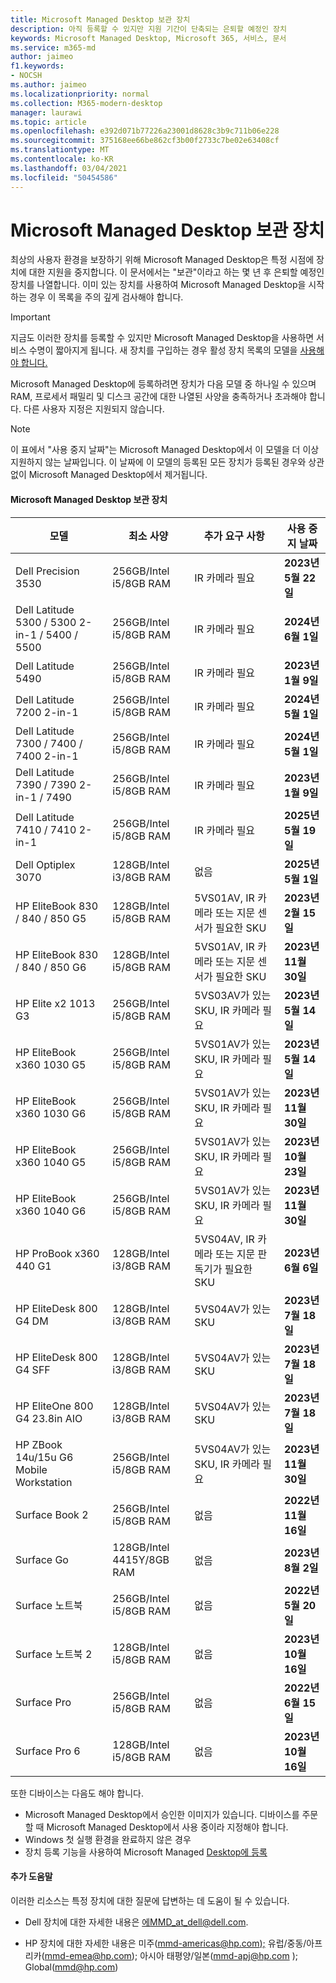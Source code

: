 ```yaml
---
title: Microsoft Managed Desktop 보관 장치
description: 아직 등록할 수 있지만 지원 기간이 단축되는 은퇴할 예정인 장치
keywords: Microsoft Managed Desktop, Microsoft 365, 서비스, 문서
ms.service: m365-md
author: jaimeo
f1.keywords:
- NOCSH
ms.author: jaimeo
ms.localizationpriority: normal
ms.collection: M365-modern-desktop
manager: laurawi
ms.topic: article
ms.openlocfilehash: e392d071b77226a23001d8628c3b9c711b06e228
ms.sourcegitcommit: 375168ee66be862cf3b00f2733c7be02e63408cf
ms.translationtype: MT
ms.contentlocale: ko-KR
ms.lasthandoff: 03/04/2021
ms.locfileid: "50454586"
---
```

# <a name="microsoft-managed-desktop-archived-devices"></a>Microsoft Managed Desktop 보관 장치

최상의 사용자 환경을 보장하기 위해 Microsoft Managed Desktop은 특정 시점에 장치에 대한 지원을 중지합니다. 이 문서에서는 "보관"이라고 하는 몇 년 후 은퇴할 예정인 장치를 나열합니다. 이미 있는 장치를 사용하여 Microsoft Managed Desktop을 시작하는 경우 이 목록을 주의 깊게 검사해야 합니다.

>[!IMPORTANT]
>지금도 이러한 장치를 등록할 수 있지만 Microsoft Managed Desktop을 사용하면 서비스 수명이 짧아지게 됩니다. 새 장치를 구입하는 경우 활성 장치 목록의 모델을 [사용해야 합니다.](./device-list.md)

<!-- Microsoft 365 E5; Device as a Service -->
<!-- Split from device & technologies topic. Destination topic for aka.ms/device-list  -->
Microsoft Managed Desktop에 등록하려면 장치가 다음 모델 중 하나일 수 있으며 RAM, 프로세서 패밀리 및 디스크 공간에 대한 나열된 사양을 충족하거나 초과해야 합니다. 다른 사용자 지정은 지원되지 않습니다.



>[!NOTE]
>이 표에서 "사용 중지 날짜"는 Microsoft Managed Desktop에서 이 모델을 더 이상 지원하지 않는 날짜입니다. 이 날짜에 이 모델의 등록된 모든 장치가 등록된 경우와 상관없이 Microsoft Managed Desktop에서 제거됩니다.

#### <a name="microsoft-managed-desktop-archived-devices"></a>Microsoft Managed Desktop 보관 장치

| 모델  | 최소 사양  | 추가 요구 사항   | 사용 중지 날짜 |
|---------|---------|---------|---------|
|Dell Precision 3530| 256GB/Intel i5/8GB RAM | IR 카메라 필요 | **2023년 5월 22일** |
|Dell Latitude 5300 / 5300 2-in-1 / 5400 / 5500 | 256GB/Intel i5/8GB RAM | IR 카메라 필요 | **2024년 6월 1일**  |
|Dell Latitude 5490 | 256GB/Intel i5/8GB RAM | IR 카메라 필요 | **2023년 1월 9일** |
|Dell Latitude 7200 2-in-1 | 256GB/Intel i5/8GB RAM | IR 카메라 필요 | **2024년 5월 1일** |
|Dell Latitude 7300 / 7400 / 7400 2-in-1 | 256GB/Intel i5/8GB RAM | IR 카메라 필요 | **2024년 5월 1일**  |
|Dell Latitude 7390 / 7390 2-in-1 / 7490 | 256GB/Intel i5/8GB RAM   | IR 카메라 필요 | **2023년 1월 9일** |
|Dell Latitude 7410 / 7410 2-in-1 | 256GB/Intel i5/8GB RAM | IR 카메라 필요 | **2025년 5월 19일**  |
|Dell Optiplex 3070 | 128GB/Intel i3/8GB RAM | 없음 | **2025년 5월 1일**  |
|HP EliteBook 830 / 840 / 850 G5| 128GB/Intel i5/8GB RAM | 5VS01AV, IR 카메라 또는 지문 센서가 필요한 SKU  | **2023년 2월 15일** |
|HP EliteBook 830 / 840 / 850 G6| 128GB/Intel i5/8GB RAM | 5VS01AV, IR 카메라 또는 지문 센서가 필요한 SKU  | **2023년 11월 30일** |
|HP Elite x2 1013 G3| 256GB/Intel i5/8GB RAM | 5VS03AV가 있는 SKU, IR 카메라 필요 |**2023년 5월 14일** |
|HP EliteBook x360 1030 G5| 256GB/Intel i5/8GB RAM | 5VS01AV가 있는 SKU, IR 카메라 필요 |**2023년 5월 14일** |
|HP EliteBook x360 1030 G6| 256GB/Intel i5/8GB RAM | 5VS01AV가 있는 SKU, IR 카메라 필요 |**2023년 11월 30일** |
|HP EliteBook x360 1040 G5| 256GB/Intel i5/8GB RAM | 5VS01AV가 있는 SKU, IR 카메라 필요 | **2023년 10월 23일** |
|HP EliteBook x360 1040 G6| 256GB/Intel i5/8GB RAM | 5VS01AV가 있는 SKU, IR 카메라 필요 | **2023년 11월 30일** |
|HP ProBook x360 440 G1| 128GB/Intel i3/8GB RAM | 5VS04AV, IR 카메라 또는 지문 판독기가 필요한 SKU | **2023년 6월 6일** |
|HP EliteDesk 800 G4 DM | 128GB/Intel i3/8GB RAM | 5VS04AV가 있는 SKU | **2023년 7월 18일** |
|HP EliteDesk 800 G4 SFF | 128GB/Intel i3/8GB RAM | 5VS04AV가 있는 SKU | **2023년 7월 18일** |
|HP EliteOne 800 G4 23.8in AIO |128GB/Intel i3/8GB RAM |5VS04AV가 있는 SKU| **2023년 7월 18일** |
|HP ZBook 14u/15u G6 Mobile Workstation |256GB/Intel i5/8GB RAM |5VS04AV가 있는 SKU, IR 카메라 필요| **2023년 11월 30일** |
|Surface Book 2| 256GB/Intel i5/8GB RAM | 없음 | **2022년 11월 16일** |
|Surface Go| 128GB/Intel 4415Y/8GB RAM | 없음 | **2023년 8월 2일** |
|Surface 노트북| 256GB/Intel i5/8GB RAM | 없음 | **2022년 5월 20일** |
|Surface 노트북 2| 128GB/Intel i5/8GB RAM | 없음 | **2023년 10월 16일** |
|Surface Pro| 256GB/Intel i5/8GB RAM | 없음 | **2022년 6월 15일** |
|Surface Pro 6| 128GB/Intel i5/8GB RAM | 없음 | **2023년 10월 16일** |

또한 디바이스는 다음도 해야 합니다.

- Microsoft Managed Desktop에서 승인한 이미지가 있습니다. 디바이스를 주문할 때 Microsoft Managed Desktop에서 사용 중이라 지정해야 합니다.
- Windows 첫 실행 환경을 완료하지 않은 경우
- 장치 등록 기능을 사용하여 Microsoft Managed [Desktop에 등록](https://aka.ms/mmddrhelp)

#### <a name="more-help"></a>추가 도움말

이러한 리소스는 특정 장치에 대한 질문에 답변하는 데 도움이 될 수 있습니다.

- Dell 장치에 대한 자세한 내용은 [에](mailto:MMD_at_dell@dell.com)MMD_at_dell@dell.com.

- HP 장치에 대한 자세한 내용은 미주(mmd-americas@hp.com[);](mailto:mmd-americas@hp.com) 유럽/중동/아프리카([mmd-emea@hp.com](mailto:mmd-emea@hp.com)); 아시아 태평양/일본(mmd-apj@hp.com );[](mailto:mmd-apj@hp.com) Global([mmd@hp.com](mailto:mmd@hp.com))
